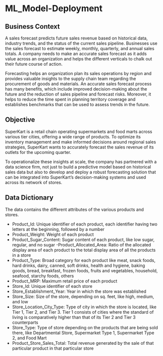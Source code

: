 # ML_Model-Deployment

## Business Context
A sales forecast predicts future sales revenue based on historical data, industry trends, and the status of the current sales pipeline. Businesses use the sales forecast to estimate weekly, monthly, quarterly, and annual sales totals. A company needs to make an accurate sales forecast as it adds value across an organization and helps the different verticals to chalk out their future course of action.

Forecasting helps an organization plan its sales operations by region and provides valuable insights to the supply chain team regarding the procurement of goods and materials. An accurate sales forecast process has many benefits, which include improved decision-making about the future and the reduction of sales pipeline and forecast risks. Moreover, it helps to reduce the time spent in planning territory coverage and establishes benchmarks that can be used to assess trends in the future.

## Objective
SuperKart is a retail chain operating supermarkets and food marts across various tier cities, offering a wide range of products. To optimize its inventory management and make informed decisions around regional sales strategies, SuperKart wants to accurately forecast the sales revenue of its outlets for the upcoming quarter.

To operationalize these insights at scale, the company has partnered with a data science firm, not just to build a predictive model based on historical sales data but also to develop and deploy a robust forecasting solution that can be integrated into SuperKart’s decision-making systems and used across its network of stores.

## Data Dictionary
The data contains the different attributes of the various products and stores.

- Product_Id: Unique identifier of each product, each identifier having two letters at the beginning, followed by a number
- Product_Weight: Weight of each product
- Product_Sugar_Content: Sugar content of each product, like low sugar, regular, and no sugar
-Product_Allocated_Area: Ratio of the allocated display area of each product to the total display area of all the products in a store
- Product_Type: Broad category for each product like meat, snack foods, hard drinks, dairy, canned, soft drinks, health and hygiene, baking goods, bread, breakfast, frozen foods, fruits and vegetables, household, seafood, starchy foods, others
- Product_MRP: Maximum retail price of each product
- Store_Id: Unique identifier of each store
- Store_Establishment_Year: Year in which the store was established
- Store_Size: Size of the store, depending on sq. feet, like high, medium, and low
- Store_Location_City_Type: Type of city in which the store is located, like Tier 1, Tier 2, and Tier 3. Tier 1 consists of cities where the standard of living is comparatively higher than that of its Tier 2 and Tier 3 counterparts
- Store_Type: Type of store depending on the products that are being sold there, like Departmental Store, Supermarket Type 1, Supermarket Type 2, and Food Mart
- Product_Store_Sales_Total: Total revenue generated by the sale of that particular product in that particular store
